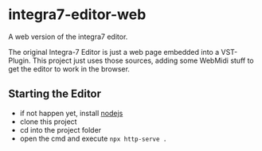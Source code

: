 # integra7-editor-web
A web version of the integra7 editor.

The original Integra-7 Editor is just a web page embedded into a VST-Plugin.
This project just uses those sources, adding some WebMidi stuff to get the editor to work in the browser.

## Starting the Editor
* if not happen yet, install [nodejs](https://nodejs.org/)
* clone this project
* cd into the project folder
* open the cmd and execute `npx http-serve .`
